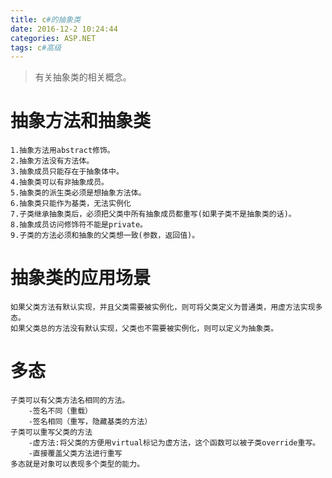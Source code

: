 ```yaml
---
title: c#的抽象类
date: 2016-12-2 10:24:44
categories: ASP.NET
tags: c#高级
---
```

>有关抽象类的相关概念。

# 抽象方法和抽象类
    1.抽象方法用abstract修饰。
    2.抽象方法没有方法体。
    3.抽象成员只能存在于抽象体中。
    4.抽象类可以有非抽象成员。
    5.抽象类的派生类必须是想抽象方法体。
    6.抽象类只能作为基类，无法实例化
    7.子类继承抽象类后，必须把父类中所有抽象成员都重写(如果子类不是抽象类的话)。
    8.抽象成员访问修饰符不能是private。
    9.子类的方法必须和抽象的父类想一致(参数，返回值)。

# 抽象类的应用场景
    如果父类方法有默认实现，并且父类需要被实例化，则可将父类定义为普通类，用虚方法实现多态。
    如果父类总的方法没有默认实现，父类也不需要被实例化，则可以定义为抽象类。
        
# 多态
    子类可以有父类方法名相同的方法。
        -签名不同（重载）
        -签名相同（重写，隐藏基类的方法）
    子类可以重写父类的方法
        -虚方法:将父类的方便用virtual标记为虚方法，这个函数可以被子类override重写。
        -直接覆盖父类方法进行重写
    多态就是对象可以表现多个类型的能力。